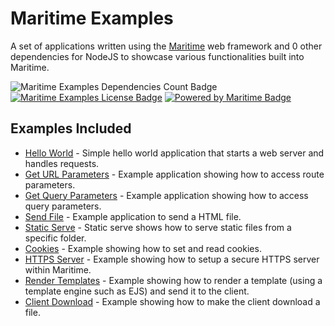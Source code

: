 # Maritime Examples

A set of applications written using the [Maritime](https://github.com/t0mgithub/maritime) web framework and 0 other dependencies for NodeJS to showcase various functionalities built into Maritime.

![Maritime Examples Dependencies Count Badge](https://img.shields.io/badge/dependencies-1-success)
[![Maritime Examples License Badge](https://img.shields.io/badge/license-MIT-blue)](LICENSE)
[![Powered by Maritime Badge](https://img.shields.io/badge/powered%20by-maritime-red)](https://github.com/t0mgithub/maritime)

## Examples Included

- [Hello World](/hello-world) - Simple hello world application that starts a web server and handles requests.
- [Get URL Parameters](/get-url-parameters) - Example application showing how to access route parameters.
- [Get Query Parameters](/get-query-parameters) - Example application showing how to access query parameters.
- [Send File](/send-file) - Example application to send a HTML file.
- [Static Serve](/static-serve) - Static serve shows how to serve static files from a specific folder.
- [Cookies](/cookies) - Example showing how to set and read cookies.
- [HTTPS Server](/https-server) - Example showing how to setup a secure HTTPS server within Maritime.
- [Render Templates](/render-template) - Example showing how to render a template (using a template engine such as EJS) and send it to the client.
- [Client Download](/client-download-file) - Example showing how to make the client download a file.
